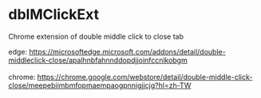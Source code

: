 # dblMClickExt
Chrome extension of double middle click to close tab

edge: https://microsoftedge.microsoft.com/addons/detail/double-middleclick-close/apalhnbfahnnddopdjjoinfccnlkobgm<br><br>
chrome: https://chrome.google.com/webstore/detail/double-middle-click-close/meepebiimbmfopmaempaogpnnigjjcjg?hl=zh-TW
